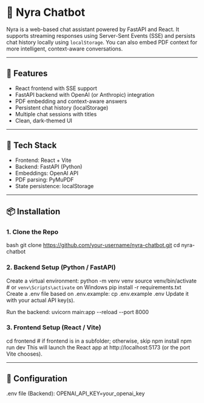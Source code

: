 # 🤖 Nyra Chatbot

Nyra is a web-based chat assistant powered by FastAPI and React. It supports streaming responses using Server-Sent Events (SSE) and persists chat history locally using `localStorage`. You can also embed PDF context for more intelligent, context-aware conversations.

---

## 🚀 Features

- React frontend with SSE support
- FastAPI backend with OpenAI (or Anthropic) integration
- PDF embedding and context-aware answers
- Persistent chat history (localStorage)
- Multiple chat sessions with titles
- Clean, dark-themed UI

---

## 🧱 Tech Stack

- Frontend: React + Vite
- Backend: FastAPI (Python)
- Embeddings: OpenAI API
- PDF parsing: PyMuPDF
- State persistence: localStorage

---

## 📦 Installation

### 1. Clone the Repo

bash
git clone https://github.com/your-username/nyra-chatbot.git
cd nyra-chatbot

### 2. Backend Setup (Python / FastAPI)
Create a virtual environment:
python -m venv venv
source venv/bin/activate  # or `venv\Scripts\activate` on Windows
pip install -r requirements.txt
Create a .env file based on .env.example:
cp .env.example .env
Update it with your actual API key(s).

Run the backend:
uvicorn main:app --reload --port 8000

### 3. Frontend Setup (React / Vite)
cd frontend  # if frontend is in a subfolder; otherwise, skip
npm install
npm run dev
This will launch the React app at http://localhost:5173 (or the port Vite chooses).

---

## 🔧 Configuration
.env file (Backend):
OPENAI_API_KEY=your_openai_key

